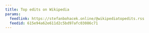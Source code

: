 ```yaml
---
title: Top edits on Wikipedia
params:
  feedlink: https://stefanbohacek.online/@wikipediatopedits.rss
  feedid: 615e94a62e611d2c5bd97afc03086c71
---
```

